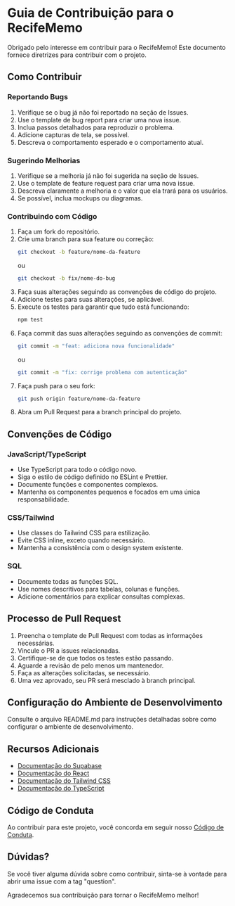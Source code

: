 # Guia de Contribuição para o RecifeMemo

Obrigado pelo interesse em contribuir para o RecifeMemo! Este documento fornece diretrizes para contribuir com o projeto.

## Como Contribuir

### Reportando Bugs

1. Verifique se o bug já não foi reportado na seção de Issues.
2. Use o template de bug report para criar uma nova issue.
3. Inclua passos detalhados para reproduzir o problema.
4. Adicione capturas de tela, se possível.
5. Descreva o comportamento esperado e o comportamento atual.

### Sugerindo Melhorias

1. Verifique se a melhoria já não foi sugerida na seção de Issues.
2. Use o template de feature request para criar uma nova issue.
3. Descreva claramente a melhoria e o valor que ela trará para os usuários.
4. Se possível, inclua mockups ou diagramas.

### Contribuindo com Código

1. Faça um fork do repositório.
2. Crie uma branch para sua feature ou correção:
   ```bash
   git checkout -b feature/nome-da-feature
   ```
   ou
   ```bash
   git checkout -b fix/nome-do-bug
   ```
3. Faça suas alterações seguindo as convenções de código do projeto.
4. Adicione testes para suas alterações, se aplicável.
5. Execute os testes para garantir que tudo está funcionando:
   ```bash
   npm test
   ```
6. Faça commit das suas alterações seguindo as convenções de commit:
   ```bash
   git commit -m "feat: adiciona nova funcionalidade"
   ```
   ou
   ```bash
   git commit -m "fix: corrige problema com autenticação"
   ```
7. Faça push para o seu fork:
   ```bash
   git push origin feature/nome-da-feature
   ```
8. Abra um Pull Request para a branch principal do projeto.

## Convenções de Código

### JavaScript/TypeScript

- Use TypeScript para todo o código novo.
- Siga o estilo de código definido no ESLint e Prettier.
- Documente funções e componentes complexos.
- Mantenha os componentes pequenos e focados em uma única responsabilidade.

### CSS/Tailwind

- Use classes do Tailwind CSS para estilização.
- Evite CSS inline, exceto quando necessário.
- Mantenha a consistência com o design system existente.

### SQL

- Documente todas as funções SQL.
- Use nomes descritivos para tabelas, colunas e funções.
- Adicione comentários para explicar consultas complexas.

## Processo de Pull Request

1. Preencha o template de Pull Request com todas as informações necessárias.
2. Vincule o PR a issues relacionadas.
3. Certifique-se de que todos os testes estão passando.
4. Aguarde a revisão de pelo menos um mantenedor.
5. Faça as alterações solicitadas, se necessário.
6. Uma vez aprovado, seu PR será mesclado à branch principal.

## Configuração do Ambiente de Desenvolvimento

Consulte o arquivo README.md para instruções detalhadas sobre como configurar o ambiente de desenvolvimento.

## Recursos Adicionais

- [Documentação do Supabase](https://supabase.io/docs)
- [Documentação do React](https://reactjs.org/docs)
- [Documentação do Tailwind CSS](https://tailwindcss.com/docs)
- [Documentação do TypeScript](https://www.typescriptlang.org/docs)

## Código de Conduta

Ao contribuir para este projeto, você concorda em seguir nosso [Código de Conduta](CODE_OF_CONDUCT.md).

## Dúvidas?

Se você tiver alguma dúvida sobre como contribuir, sinta-se à vontade para abrir uma issue com a tag "question".

Agradecemos sua contribuição para tornar o RecifeMemo melhor! 